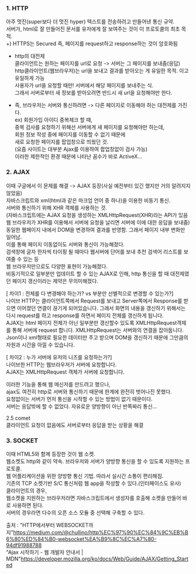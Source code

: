 ### 1. HTTP
아주 멋진(super보다 더 멋진 hyper) 텍스트를 전송하려고 만들어낸 통신 규약.  
서버가, html로 잘 만들어진 문서를 유저에게 잘 보여주는 것이 이 프로토콜의 최초 목적.  
+) HTTPS는 Secured 즉, 페이지를 request하고 response하는 것이 암호화됨  

- http의 대전제  
  클라이언트는 원하는 페이지를 url로 요청 -> 서버는 그 페이지를 보내줌(응답)  
  http클라이언트(웹브라우저)는 url을 보내고 결과를 받아오는 게 유일한 목적. 이고 유일하게 가능  
  사용자가 url을 요청할 때만! 서버에서 해당 페이지를 보내주는 식.  
  그래서 서버로부터 새 정보를 받아오려면 반드시 새 url을 요청해야만 한다.  

- 즉, 브라우저는 서버와 통신하려면 -> 다른 페이지로 이동해야 하는 대전제를 가진다.  
 ex) 회원가입 아이디 중복체크 할 때,   
 중복 검사를 요청하기 위해선 서버에게 새 페이지를 요청해야만 하는데,  
 회원 정보 작성 중에 페이지를 이동할 수 없기 때문에  
 새로 요청한 페이지를 팝업창으로 띄웠던 것.  
 (요즘 사이트는 대부분 Ajax를 이용하여 팝업창없이 검사 가능)  
 이러한 제한적인 환경 때문에 나타난 꼼수가 바로 ActiveX...  

### 2. AJAX
이때 구글에서 이 문제를 해결 -> AJAX 등장(사실 예전부터 있긴 했지만 거의 알려지지 않았음)  
자바스크립트와 xml(html과 같은 마크업 언어 중 하나)을 이용한 비동기 통신.  
서버와 통신하기 위해 XHR 객체를 사용하는 것.  
(자바스크립트에는 AJAX 요청을 생성하는 XMLHttpRequest(XHR)라는 API가 있음  
웹 브라우저가 XHR를 이용해서 서버에 요청을 날리면 서버에 이에 대한 응답을 보내줌)  
동일한 웹페이지 내에서 DOM을 변경하여 결과를 반영함. 그래서 페이지 내부 변화만 일어남.  
이를 통해 페이지 이동없이도 서버와 통신이 가능해졌다.  
검색창에 글자 한자씩 타이핑 될 때마다 웹서버에 단어를 보내 추천 검색어 리스트를 보여줄 수 있는 등    
웹 브라우저만으로도 다양한 표현이 가능해졌다.    
비동기적으로 일부분만 업데이트 할 수 있는 AJAX로 인해, http 통신을 할 때 대전제였던 페이지 갱신이라는 제약은 무의미해졌다.  


[ 차이1 : 전체를 다 변경해야 하는가? vs 부분만 선별적으로 변경할 수 있는가?]  
나이브 HTTP는 클라이언트쪽에서 Request를 보내고 Server쪽에서 Response를 받으면 이어졌던 연결이 끊기게 되어있습니다. 그래서 화면의 내용을 갱신하기 위해서는 다시 request를 하고 response를 하면서 페이지 전체를 갱신하게 됩니다.  
AJAX는 html 페이지 전체가 아닌 일부분만 갱신할수 있도록 XMLHttpRequest객체를 통해 서버에 request 합니다. XMLHttpRequest는 서버와의 연결을 잡아둡니다. Json이나 xml형태로 필요한 데이터만 주고 받으며 DOM을 갱신하기 때문에 그만큼의 자원과 시간을 아낄 수 있습니다.  

[ 차이2 : 누가 서버에 유저의 니즈를 요청하는가?]  
나이브한 HTTP는 웹브라우저가 서버에 요청합니다.   
AJAX는 XMLHttpRequest 객체가 서버에 요청합니다.   

이러한 기능을 통해 웹 메신저를 만드려고 했으나,  
ajax도 여전히 http로 서버와 통신하기 때문에 한계에 완전히 벗어나진 못했다.  
요청없이는 서버가 먼저 통신을 시작할 수 있는 방법이 없기 때문이다.  
서버는 응답밖에 할 수 없었다. 자유로운 양방향이 아닌 반쪽짜리 통신...  

2.5 comet  
클라이언트 요청이 없음에도 서버로부터 응답을 받는 상황을 해결  

### 3. SOCKET
이때 HTML5와 함께 등장한 것이 웹 소켓.   
웹소켓도 http와 같이 약속. 브라우저와 서버가 양방향 통신을 할 수 있도록 지원하는 프로토콜.  
웹 어플리케이션을 위한 양방향 통신 기법. 따라서 실시간 소통이 편리해짐.  
기존의 TCP 소켓기반 S/C 통신처럼 웹 app을 작성할 수 있다.(인터페이스도 유사)  
클라이언트의 경우,  
웹소켓을 지원하는 브라우저라면 자바스크립트에서 생성자를 호출해 소켓을 만들어 바로 사용하면 된다.  
서버의 경우라면 다수의 오픈 소스 모듈 중 선택해 구축할 수 있다.  

출처 : "HTTP에서부터 WEBSOCKET까지"<https://medium.com/@chullino/http%EC%97%90%EC%84%9C%EB%B6%80%ED%84%B0-websocket%EA%B9%8C%EC%A7%80-94df91988788>   
"Ajax 시작하기 - 웹 개발자 안내서 | MDN"<https://developer.mozilla.org/ko/docs/Web/Guide/AJAX/Getting_Started>
